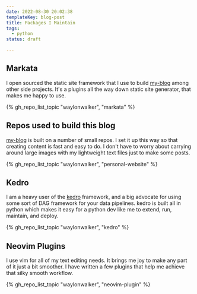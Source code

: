 ```yaml
---
date: 2022-08-30 20:02:38
templateKey: blog-post
title: Packages I Maintain
tags:
  - python
status: draft

---
```


## Markata

I open sourced the static site framework that I use to build
[my-blog](https://waylonwalker.com/) among other side projects.  It's a plugins
all the way down static site  generator, that makes me happy to use.

{% gh_repo_list_topic "waylonwalker", "markata" %}

## Repos used to build this blog

[my-blog](https://waylonwalker.com/) is built on a number of small repos.  I
set it up this way so that creating content is fast and easy to do. I don't
have to worry about carrying around large images with my lightweight text
files just to make some posts.

{% gh_repo_list_topic "waylonwalker", "personal-website" %}

## Kedro

I am a heavy user of the [kedro](https://kedro.org) framework, and a big
advocate for using some sort of DAG framework for your data pipelines.  kedro
is built all in python which makes it easy for a python dev like me to extend,
run, maintain, and deploy.

{% gh_repo_list_topic "waylonwalker", "kedro" %}

## Neovim Plugins

I use vim for all of my text editing needs.  It brings me joy to make any part
of it just a bit smoother.  I have written a few plugins that help me achieve
that silky smooth workflow.

{% gh_repo_list_topic "waylonwalker", "neovim-plugin" %}
